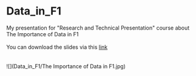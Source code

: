 # Data_in_F1
My presentation for "Research and Technical Presentation" course about The Importance of Data in F1
<br><br>
You can download the slides via this [link](https://docs.google.com/presentation/d/1yTlJBMpMElH6wv4Nl3VyCgr6g9pGl39oo5FXJqAXtBU/edit?usp=sharing) <br>
<br><br>
![](Data_in_F1/The Importance of Data in F1.jpg)

